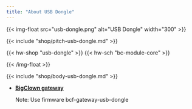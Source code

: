 ```yaml
---
title: "About USB Dongle"
---
```


{{< img-float src="usb-dongle.png" alt="USB Dongle" width="300" >}}

{{< include "shop/pitch-usb-dongle.md" >}}

{{< hw-shop "usb-dongle" >}}
{{< hw-sch "bc-module-core" >}}

{{< /img-float >}}

{{< include "shop/body-usb-dongle.md" >}}

* [**BigClown gateway**](https://github.com/bigclownlabs/bcf-gateway/releases)

    Note: Use firmware bcf-gateway-usb-dongle
